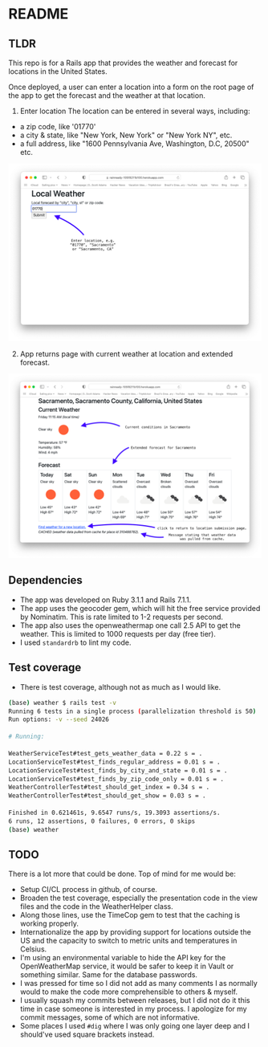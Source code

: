 # README

## TLDR
This repo is for a Rails app that provides the weather and forecast for locations in the United States.

Once deployed, a user can enter a location into a form on the root page of the app to get the forecast and the weather at that location.

1. Enter location
The location can be entered in several ways, including:
* a zip code, like '01770'
* a city & state, like "New York, New York" or "New York NY", etc.
* a full address, like "1600 Pennsylvania Ave, Washington, D.C, 20500" etc.

![Index Page](/images/index-page.png)

2. App returns page with current weather at location and extended forecast.

![Index Page](/images/show-page.png)

## Dependencies
* The app was developed on Ruby 3.1.1 and Rails 7.1.1.
* The app uses the geocoder gem, which will hit the free service provided by Nominatim.  This is rate limited to 1-2 requests per second.
* The app also uses the openweathermap one call 2.5 API to get the weather.  This is limited to 1000 requests per day (free tier).
* I used `standardrb` to lint my code. 


## Test coverage
* There is test coverage, although not as much as I would like.
```bash
(base) weather $ rails test -v
Running 6 tests in a single process (parallelization threshold is 50)
Run options: -v --seed 24026

# Running:

WeatherServiceTest#test_gets_weather_data = 0.22 s = .
LocationServiceTest#test_finds_regular_address = 0.01 s = .
LocationServiceTest#test_finds_by_city_and_state = 0.01 s = .
LocationServiceTest#test_finds_by_zip_code_only = 0.01 s = .
WeatherControllerTest#test_should_get_index = 0.34 s = .
WeatherControllerTest#test_should_get_show = 0.03 s = .

Finished in 0.621461s, 9.6547 runs/s, 19.3093 assertions/s.
6 runs, 12 assertions, 0 failures, 0 errors, 0 skips
(base) weather
```

## TODO

There is a lot more that could be done.  Top of mind for me would be:

* Setup CI/CL process in github, of course.
* Broaden the test coverage, especially the presentation code in the view files and the code in the WeatherHelper class.
* Along those lines, use the TimeCop gem to test that the caching is working properly.
* Internationalize the app by providing support for locations outside the US and the capacity to switch to metric units and temperatures in Celsius.
* I'm using an environmental variable to hide the API key for the OpenWeatherMap service, it would be safer to keep it in Vault or something similar.  Same for the database passwords.
* I was pressed for time so I did not add as many comments I as normally would to make the code more comprehensible to others & myself.
* I usually squash my commits between releases, but I did not do it this time in case someone is interested in my process.  I apologize for my commit messages, some of which are not informative.
* Some places I used `#dig` where I was only going one layer deep and I should've used square brackets instead.

